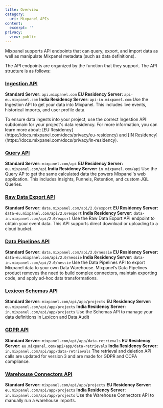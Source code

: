 ```yaml
---
title: Overview
category:
  uri: Mixpanel APIs
content:
  excerpt: ''
privacy:
  view: public
---
```

Mixpanel supports API endpoints that can query, export, and import data as well as manipulate Mixpanel metadata (such as data definitions).

The API endpoints are organized by the function that they support. The API structure is as follows:

### [**Ingestion API**](ref:ingestion-api)

**Standard Server:** `api.mixpanel.com`
**EU Residency Server:** `api-eu.mixpanel.com`
**India Residency Server:** `api-in.mixpanel.com`
Use the Ingestion API to get your data into Mixpanel. This includes live events, historical imports, and user profile data.

<Callout icon="🚧" theme="warn">
  To ensure data ingests into your project, use the correct Ingestion API subdomain for your project's data residency. For more information, you can learn more about: [EU Residency](https://docs.mixpanel.com/docs/privacy/eu-residency) and [IN Residency](https://docs.mixpanel.com/docs/privacy/in-residency).
</Callout>

### [**Query API**](ref:query-api)

**Standard Server:** `mixpanel.com/api`
**EU Residency Server:** `eu.mixpanel.com/api`
**India Residency Server:** `in.mixpanel.com/api`
Use the Query AP to get the same calculated data the powers Mixpanel's web application. This includes Insights, Funnels, Retention, and custom JQL Queries.

### [**Raw Data Export API**](ref:raw-data-export-api)

**Standard Server:** `data.mixpanel.com/api/2.0/export`
**EU Residency Server:** `data-eu.mixpanel.com/api/2.0/export`
**India Residency Server:** `data-in.mixpanel.com/api/2.0/export`
Use the Raw Data Export API endpoint to obtain your event data. This API supports direct download or uploading to a cloud bucket.

### [**Data Pipelines API**](ref:overview-2)

**Standard Server:** `data.mixpanel.com/api/2.0/nessie`
**EU Residency Server:** `data-eu.mixpanel.com/api/2.0/nessie`
**India Residency Server:** `data-in.mixpanel.com/api/2.0/nessie`
Use the Data Pipelines API to export Mixpanel data to your own Data Warehouse. Mixpanel’s Data Pipelines product removes the need to build complex connectors, maintain exporting code, and apply ad-hoc data transformations.

### [**Lexicon Schemas API**](ref:lexicon-schemas-api)

**Standard Server:** `mixpanel.com/api/app/projects`
**EU Residency Server:** `eu.mixpanel.com/api/app/projects`
**India Residency Server:** `in.mixpanel.com/api/app/projects`
Use the Schemas API to manage your data definitions in Lexicon and Data Audit

### [**GDPR API**](ref:gdpr-api)

**Standard Server:** `mixpanel.com/api/app/data-retrievals`
**EU Residency Server:** `eu.mixpanel.com/api/app/data-retrievals`
**India Residency Server:** `in.mixpanel.com/api/app/data-retrievals`
The retrieval and deletion API calls are updated for version 3 and are made for GDPR and CCPA compliance.

### [**Warehouse Connectors API**](ref:warehouse-connectors-api)

**Standard Server:** `mixpanel.com/api/app/projects`
**EU Residency Server:** `eu.mixpanel.com/api/app/projects`
**India Residency Server:** `in.mixpanel.com/api/app/projects`
Use the Warehouse Connectors API to manually run a warehouse imports.
